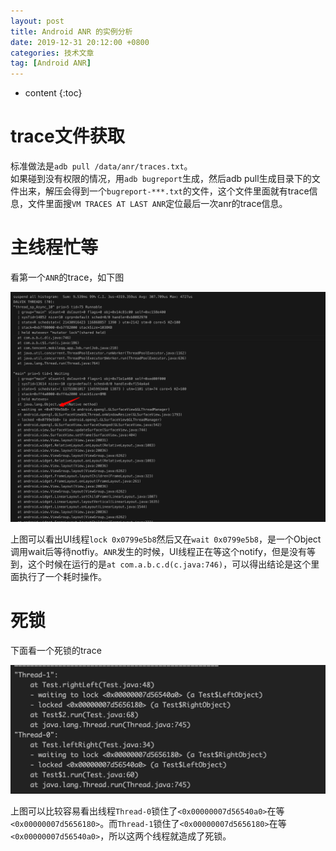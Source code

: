 ```yaml
---
layout: post
title: Android ANR 的实例分析
date: 2019-12-31 20:12:00 +0800
categories: 技术文章
tag: [Android ANR]
---
```


* content
{:toc}

# trace文件获取
标准做法是`adb pull /data/anr/traces.txt`。  
如果碰到没有权限的情况，用`adb bugreport`生成，然后adb pull生成目录下的文件出来，解压会得到一个`bugreport-***.txt`的文件，这个文件里面就有trace信息，文件里面搜`VM TRACES AT LAST ANR`定位最后一次anr的trace信息。
# 主线程忙等
看第一个`ANR`的trace，如下图  

![ANR的trace](https://raw.githubusercontent.com/hqglichao/hqglichao.github.io/master/styles/images/android-anr.png)    

上图可以看出UI线程`lock 0x0799e5b8`然后又在`wait 0x0799e5b8`，是一个Object调用wait后等待notfiy。`ANR`发生的时候，UI线程正在等这个notify，但是没有等到，这个时候在运行的是`at com.a.b.c.d(c.java:746)`，可以得出结论是这个里面执行了一个耗时操作。  
# 死锁
下面看一个死锁的trace  

![ANR的trace2](https://raw.githubusercontent.com/hqglichao/hqglichao.github.io/master/styles/images/android-anr2.png)   

上图可以比较容易看出线程`Thread-0`锁住了`<0x00000007d56540a0>`在等`<0x00000007d5656180>`。而`Thread-1`锁住了`<0x00000007d5656180>`在等`<0x00000007d56540a0>`，所以这两个线程就造成了死锁。